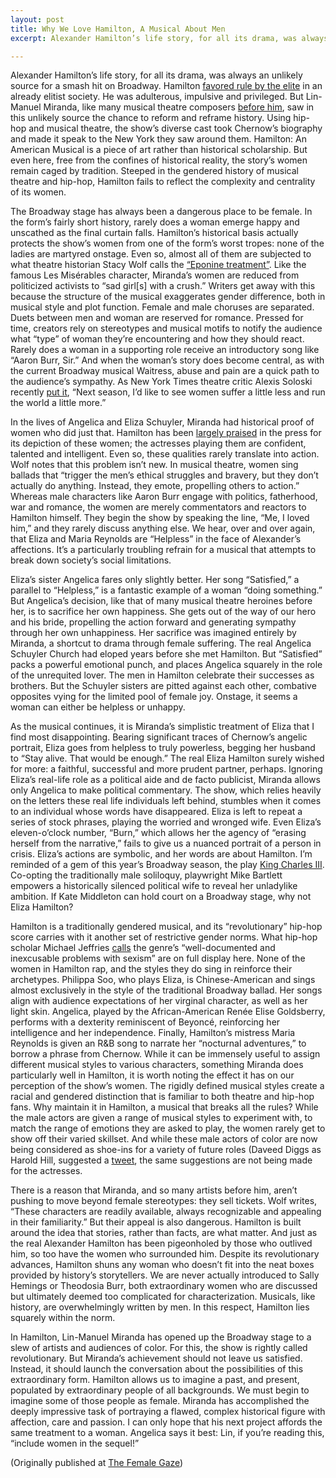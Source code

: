 ```yaml
---
layout: post
title: Why We Love Hamilton, A Musical About Men
excerpt: Alexander Hamilton’s life story, for all its drama, was always an unlikely source for a smash hit on Broadway. Hamilton favored rule by the elite in an already elitist society. He was adulterous, impulsive and privileged. But Lin-Manuel Miranda, like many musical theatre composers before him, saw in this unlikely source the chance to reform and reframe history.

---
```


Alexander Hamilton’s life story, for all its drama, was always an unlikely source for a smash hit on Broadway. Hamilton [favored rule by the elite](http://www.nytimes.com/2016/06/11/opinion/what-hamilton-forgets-about-alexander-hamilton.html?_r=0) in an already elitist society. He was adulterous, impulsive and privileged. But Lin-Manuel Miranda, like many musical theatre composers [before him](https://berkshireonstage.com/2010/06/03/was-sweeney-todd-a-real-person-a-serial-killer/), saw in this unlikely source the chance to reform and reframe history. Using hip-hop and musical theatre, the show’s diverse cast took Chernow’s biography and made it speak to the New York they saw around them. Hamilton: An American Musical is a piece of art rather than historical scholarship. But even here, free from the confines of historical reality, the story’s women remain caged by tradition. Steeped in the gendered history of musical theatre and hip-hop, Hamilton fails to reflect the complexity and centrality of its women.

The Broadway stage has always been a dangerous place to be female. In the form’s fairly short history, rarely does a woman emerge happy and unscathed as the final curtain falls. Hamilton’s historical basis actually protects the show’s women from one of the form’s worst tropes: none of the ladies are martyred onstage. Even so, almost all of them are subjected to what theatre historian Stacy Wolf calls the [“Eponine treatment”](https://www.washingtonpost.com/opinions/why-we-love-les-miserables-despite-its-miserable-gender-stereotypes/2012/12/28/bc8ef17e-4f84-11e2-839d-d54cc6e49b63_story.html). Like the famous Les Misérables character, Miranda’s women are reduced from politicized activists to “sad girl[s] with a crush.” Writers get away with this because the structure of the musical exaggerates gender difference, both in musical style and plot function. Female and male choruses are separated. Duets between men and woman are reserved for romance. Pressed for time, creators rely on stereotypes and musical motifs to notify the audience what “type” of woman they’re encountering and how they should react. Rarely does a woman in a supporting role receive an introductory song like “Aaron Burr, Sir.” And when the woman’s story does become central, as with the current Broadway musical Waitress, abuse and pain are a quick path to the audience’s sympathy. As New York Times theatre critic Alexis Soloski recently [put it](http://www.nytimes.com/2016/06/05/theater/women-on-broadway-a-year-of-living-dangerously.html?_r=0), “Next season, I’d like to see women suffer a little less and run the world a little more.”

In the lives of Angelica and Eliza Schuyler, Miranda had historical proof of women who did just that. Hamilton has been [largely praised](http://www.nytimes.com/2015/08/07/theater/review-hamilton-young-rebels-changing-history-and-theater.html) in the press for its depiction of these women; the actresses playing them are confident, talented and intelligent. Even so, these qualities rarely translate into action. Wolf notes that this problem isn’t new. In musical theatre, women sing ballads that “trigger the men’s ethical struggles and bravery, but they don’t actually do anything. Instead, they emote, propelling others to action.” Whereas male characters like Aaron Burr engage with politics, fatherhood, war and romance, the women are merely commentators and reactors to Hamilton himself. They begin the show by speaking the line, “Me, I loved him,” and they rarely discuss anything else. We hear, over and over again, that Eliza and Maria Reynolds are “Helpless” in the face of Alexander’s affections. It’s a particularly troubling refrain for a musical that attempts to break down society’s social limitations.

Eliza’s sister Angelica fares only slightly better. Her song “Satisfied,” a parallel to “Helpless,” is a fantastic example of a woman “doing something.” But Angelica’s decision, like that of many musical theatre heroines before her, is to sacrifice her own happiness. She gets out of the way of our hero and his bride, propelling the action forward and generating sympathy through her own unhappiness. Her sacrifice was imagined entirely by Miranda, a shortcut to drama through female suffering. The real Angelica Schuyler Church had eloped years before she met Hamilton. But “Satisfied” packs a powerful emotional punch, and places Angelica squarely in the role of the unrequited lover. The men in Hamilton celebrate their successes as brothers. But the Schuyler sisters are pitted against each other, combative opposites vying for the limited pool of female joy. Onstage, it seems a woman can either be helpless or unhappy.

As the musical continues, it is Miranda’s simplistic treatment of Eliza that I find most disappointing. Bearing significant traces of Chernow’s angelic portrait, Eliza goes from helpless to truly powerless, begging her husband to “Stay alive. That would be enough.” The real Eliza Hamilton surely wished for more: a faithful, successful and more prudent partner, perhaps. Ignoring Eliza’s real-life role as a political aide and de facto publicist, Miranda allows only Angelica to make political commentary. The show, which relies heavily on the letters these real life individuals left behind, stumbles when it comes to an individual whose words have disappeared. Eliza is left to repeat a series of stock phrases, playing the worried and wronged wife. Even Eliza’s eleven-o’clock number, “Burn,” which allows her the agency of “erasing herself from the narrative,” fails to give us a nuanced portrait of a person in crisis. Eliza’s actions are symbolic, and her words are about Hamilton. I’m reminded of a gem of this year’s Broadway season, the play [King Charles III](http://www.nytimes.com/2015/11/02/theater/review-in-king-charles-iii-glimpsing-the-near-future-of-monarchy.html). Co-opting the traditionally male soliloquy, playwright Mike Bartlett empowers a historically silenced political wife to reveal her unladylike ambition. If Kate Middleton can hold court on a Broadway stage, why not Eliza Hamilton?

Hamilton is a traditionally gendered musical, and its “revolutionary” hip-hop score carries with it another set of restrictive gender norms. What hip-hop scholar Michael Jeffries [calls](http://www.theatlantic.com/entertainment/archive/2012/10/how-rap-can-help-end-rape-culture/264258/) the genre’s “well-documented and inexcusable problems with sexism” are on full display here. None of the women in Hamilton rap, and the styles they do sing in reinforce their archetypes. Philippa Soo, who plays Eliza, is Chinese-American and sings almost exclusively in the style of the traditional Broadway ballad. Her songs align with audience expectations of her virginal character, as well as her light skin. Angelica, played by the African-American Renée Elise Goldsberry, performs with a dexterity reminiscent of Beyoncé, reinforcing her intelligence and her independence. Finally, Hamilton’s mistress Maria Reynolds is given an R&B song to narrate her “nocturnal adventures,” to borrow a phrase from Chernow. While it can be immensely useful to assign different musical styles to various characters, something Miranda does particularly well in Hamilton, it is worth noting the effect it has on our perception of the show’s women. The rigidly defined musical styles create a racial and gendered distinction that is familiar to both theatre and hip-hop fans. Why maintain it in Hamilton, a musical that breaks all the rules? While the male actors are given a range of musical styles to experiment with, to match the range of emotions they are asked to play, the women rarely get to show off their varied skillset. And while these male actors of color are now being considered as shoe-ins for a variety of future roles (Daveed Diggs as Harold Hill, suggested a [tweet](https://twitter.com/ajaromano/status/729055492195139585), the same suggestions are not being made for the actresses.

There is a reason that Miranda, and so many artists before him, aren’t pushing to move beyond female stereotypes: they sell tickets. Wolf writes, “These characters are readily available, always recognizable and appealing in their familiarity.” But their appeal is also dangerous. Hamilton is built around the idea that stories, rather than facts, are what matter. And just as the real Alexander Hamilton has been pigeonholed by those who outlived him, so too have the women who surrounded him. Despite its revolutionary advances, Hamilton shuns any woman who doesn’t fit into the neat boxes provided by history’s storytellers. We are never actually introduced to Sally Hemings or Theodosia Burr, both extraordinary women who are discussed but ultimately deemed too complicated for characterization. Musicals, like history, are overwhelmingly written by men. In this respect, Hamilton lies squarely within the norm.

In Hamilton, Lin-Manuel Miranda has opened up the Broadway stage to a slew of artists and audiences of color. For this, the show is rightly called revolutionary. But Miranda’s achievement should not leave us satisfied. Instead, it should launch the conversation about the possibilities of this extraordinary form. Hamilton allows us to imagine a past, and present, populated by extraordinary people of all backgrounds. We must begin to imagine some of those people as female. Miranda has accomplished the deeply impressive task of portraying a flawed, complex historical figure with affection, care and passion. I can only hope that his next project affords the same treatment to a woman. Angelica says it best: Lin, if you’re reading this, “include women in the sequel!”

(Originally published at [The Female Gaze](https://thefemalegaze.org/2016/06/30/why-we-love-hamilton-a-musical-about-men/))

